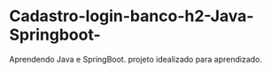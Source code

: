 # Cadastro-login-banco-h2-Java-Springboot-
Aprendendo Java e SpringBoot. projeto idealizado para aprendizado.
